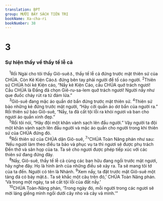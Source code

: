 ```yaml
---
translation: BPT
group: MƯỜI BẢY SÁCH TIÊN TRI
bookName: Xa-cha-ri 
bookNumber: 38
---
```


<div class="title"><h1>3</h1><h3>Sự hiện thấy về thầy tế lễ cả</h3></div>
<span class="verse xa_3_1"> <sup>1</sup>Rồi Ngài cho tôi thấy Giô-suê<a data-toggle="tooltip" data-placement="bottom" title="Không phải Giô-suê, người kế vị Mô-se đã dẫn dân Ít-ra-en vào đất hứa.">⚓</a>, thầy tế lễ cả đứng trước mặt thiên sứ của CHÚA. Còn Kẻ Kiện Cáo<a data-toggle="tooltip" data-placement="bottom" title="Tiếng Hê-bơ-rơ nghĩa là “Sa-tăng.”">⚓</a> đứng bên tay phải người để tố cáo người.</span>
<span class="verse xa_3_2"><sup>2</sup>Thiên sứ CHÚA hỏi kẻ Kiện cáo, “Nầy kẻ Kiện Cáo, cầu CHÚA quở trách ngươi! Cầu CHÚA là Đấng đã chọn Giê-ru-sa-lem quở trách ngươi! Người nầy như que đuốc cháy rút ra từ đám lửa.”<br/></span>
<span class="verse xa_3_3"> <sup>3</sup>Giô-suê đang mặc áo quần dơ bẩn đứng trước mặt thiên sứ.</span>
<span class="verse xa_3_4"><sup>4</sup>Thiên sứ bảo những kẻ đứng trước mặt người, “Hãy cởi quần áo dơ bẩn của người ra.” Rồi thiên sứ bảo Giô-suê, “Nầy, ta đã cất tội lỗi ra khỏi ngươi và ban cho ngươi áo quần xinh đẹp.”<br/></span>
<span class="verse xa_3_5"> <sup>5</sup>Rồi tôi nói, “Hãy đội một khăn vành sạch lên đầu người.” Vậy người ta đội một khăn vành sạch lên đầu người và mặc áo quần cho người trong khi thiên sứ của CHÚA đứng đó.<br/></span>
<span class="verse xa_3_6"> <sup>6</sup>Rồi thiên sứ của CHÚA dặn Giô-suê,</span>
<span class="verse xa_3_7"><sup>7</sup>“CHÚA Toàn Năng phán như sau: ‘Nếu ngươi làm theo điều ta bảo và phục vụ ta thì ngươi sẽ được phụ trách Đền thờ và sân họp của ta. Ta sẽ cho ngươi được phép tiếp xúc với các thiên sứ đang đứng đây.<br/></span>
<span class="verse xa_3_8"> <sup>8</sup>Nầy, Giô-suê, thầy tế lễ cả cùng các bạn hữu đang ngồi trước mặt ngươi, hãy nghe đây. Họ là hình ảnh của những điều sẽ xảy ra. Ta sẽ mang tôi tớ của ta đến. Người có tên là Nhánh.</span>
<span class="verse xa_3_9"><sup>9</sup>Xem nầy, ta đặt trước mặt Giô-suê một tảng đá có bảy mặt<a data-toggle="tooltip" data-placement="bottom" title="Nguyên văn, “bảy con mắt.”">⚓</a>. Ta sẽ khắc một câu trên đó,’ CHÚA Toàn Năng phán. ‘Và trong một ngày, ta sẽ cất tội lỗi của đất nầy.’<br/></span>
<span class="verse xa_3_10"> <sup>10</sup>CHÚA Toàn-Năng phán, ‘Trong ngày đó, mỗi người trong các ngươi sẽ mời láng giềng mình ngồi dưới cây nho và cây vả mình.’”<br/></span>

